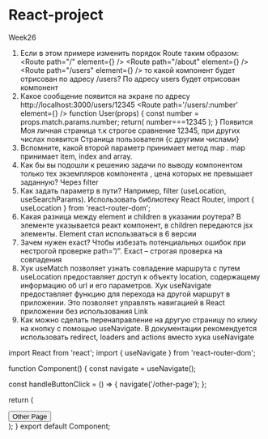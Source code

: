 # React-project

Week26

1. Если в этом примере изменить порядок Route таким образом:
   <Routes>
   <Route path="/" element={<Home />} />
   <Route path="/about" element={<About/>} />
   <Route path="/users" element={<Users />} />
   </Routes>
   то какой компонент будет отрисован по адресу /users? По адресу users будет отрисован компонент <Users />
2. Какое сообщение появится на экране по адресу http://localhost:3000/users/12345
   <Route path='/users/:number' element={<User />} />
   function User(props) {
   const number = props.match.params.number;
   return(
   number===12345
   <!-- ? <h1>Моя личная страница</h1>
   : <h1>Страница пользователя {number}</h1> -->
   ); } Появится Моя личная страница т.к строгое сравнение 12345, при других числах появится Страница пользователя {c другими числами}
3. Вспомните, какой второй параметр принимает метод map . map принимает item, index and array.
4. Как бы вы подошли к решению задачи по выводу компонентом <CardList> только тех экземпляров компонента <Card>, цена которых не превышает заданную? Через fılter
5. Как задать параметр в пути? Например, filter (useLocation, useSearchParams).
   Использовать библиотеку React Router, import { useLocation } from 'react-router-dom';
6. Какая разница между element и children в указании роутера? В элементе указывается реакт компонент, в children передаются jsx элементы. Element стал использваться в 6 версии
7. Зачем нужен exact? Чтобы избезать потенциальных ошибок при нестрогой проверке path=”/”. Exact – строгая проверка на совпадения
8. Хук useMatch позволяет узнать совпадение маршрута с путем
   useLocation предоставляет доступ к объекту location, содержащему информацию об url и его параметров.
   Хук useNavigate предоставляет функцию для перехода на другой маршрут в приложении. Это позволяет управлять навигацией в React приложении без использования Link
9. Как можно сделать перенаправление на другую страницу по клику на кнопку с помощью useNavigate. В документации рекомендуется использовать redirect, loaders and actions вместо хука useNavigate

import React from 'react';
import { useNavigate } from 'react-router-dom';

function Component() {
const navigate = useNavigate();

const handleButtonClick = () => {
navigate('/other-page');
};

return (

<div>
<button onClick={handleButtonClick}>Other Page</button>

</div>
  );
}
export default Component;
